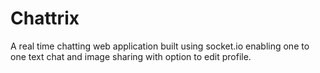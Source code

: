 # Chattrix
A real time chatting web application built using socket.io enabling one to one text chat and image sharing with option to edit profile. 
